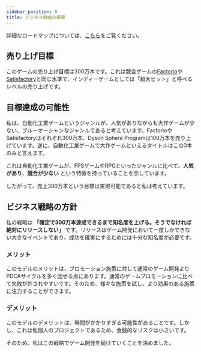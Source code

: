 ```yaml
---
sidebar_position: 0
title: ビジネス戦略の概要
---
```


詳細なロードマップについては、[こちら](/docs/business/loadmap)をご覧ください。

## 売り上げ目標

このゲームの売り上げ目標は300万本です。これは競合ゲームの[Factorio](https://store.steampowered.com/app/427520/Factorio/?l=japanese)や[Satisfactory](https://store.steampowered.com/app/526870/Satisfactory/?l=japanese)と同じ水準で、インディーゲームとしては「超大ヒット」と呼べるレベルの売り上げです。

## 目標達成の可能性

私は、自動化工業ゲームというジャンルが、人気がありながらも大作ゲームが少ない、ブルーオーシャンなジャンルであると考えています。FactorioやSatisfactoryはそれぞれ300万本、Dyson Sphere Programは100万本を売り上げています。逆に、自動化工業ゲームで大作ゲームといえるタイトルはこの3本のみと言えます。

これは自動化工業ゲームが、FPSゲームやRPGといったジャンルに比べて、**人気があり**、**競合が少ない** という特徴を持っていることを示しています。

したがって、売上300万本という目標は実現可能であると私は考えています。

## ビジネス戦略の方針

私の戦略は **「確定で300万本達成できるまで知名度を上げる。そうでなければ絶対にリリースしない」** です。リリースはゲーム開発において一度しかできない大きなイベントであり、成功を確実にするためには十分な知名度が必要です。

### メリット

このモデルのメリットは、プロモーション施策に対して通常のゲーム開発よりPDCAサイクルを多く回せる点にあります。通常のゲームプロモーションに比べて失敗が許されやすいです。そのため、様々な施策を試し、より効果のある施策に注力することができます。

### デメリット

このモデルのデメリットは、時間がかかりすぎる可能性があることです。しかし、これは私個人のプロジェクトであるため、金銭的なリスクは小さいです。

そのため、私はこの戦略でゲーム開発を続けていくことを決めました。

